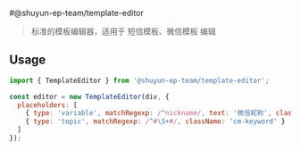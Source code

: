 #@shuyun-ep-team/template-editor
> 标准的模板编辑器，适用于 短信模板、微信模板 编辑

## Usage
```javascript
import { TemplateEditor } from '@shuyun-ep-team/template-editor';

const editor = new TemplateEditor(div, {
  placeholders: [
    { type: 'variable', matchRegexp: /^nickname/, text: '微信昵称', className: 'cm-keyword' },
    { type: 'topic', matchRegexp: /^#\S+#/, className: 'cm-keyword' }
  ]
});
```

